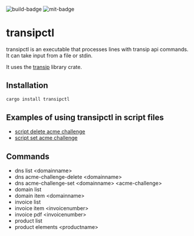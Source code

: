 ![build-badge](https://github.com/paulusminus/transipctl/actions/workflows/rust.yml/badge.svg)
![mit-badge](https://img.shields.io/badge/license-MIT-blue.svg)

# transipctl

transipctl is an executable that processes lines with transip api commands. It can take input from a file or stdin.

It uses the [transip](https://crates.io/crates/transip) library crate.

## Installation

```bash
cargo install transipctl
```

## Examples of using transipctl in script files

- [script delete acme challenge](https://raw.githubusercontent.com/paulusminus/transipctl/main/acme-challenge-delete.transip)
- [script set acme challenge](https://raw.githubusercontent.com/paulusminus/transipctl/main/acme-challenge-set.transip)

## Commands

- dns list \<domainname\>
- dns acme-challenge-delete \<domainname\>
- dns acme-challenge-set \<domainname\> \<acme-challenge\>
- domain list
- domain item \<domainname\>
- invoice list
- invoice item \<invoicenumber\>
- invoice pdf \<invoicenumber\>
- product list
- product elements \<productname\>
